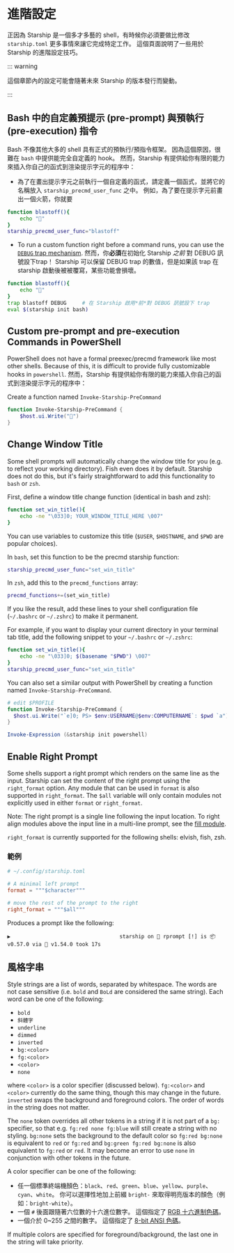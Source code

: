 # 進階設定

正因為 Starship 是一個多才多藝的 shell，有時候你必須要做比修改 `starship.toml` 更多事情來讓它完成特定工作。 這個頁面說明了一些用於 Starship 的進階設定技巧。

::: warning

這個章節內的設定可能會隨著未來 Starship 的版本發行而變動。

:::

## Bash 中的自定義預提示 (pre-prompt) 與預執行 (pre-execution) 指令

Bash 不像其他大多的 shell 具有正式的預執行/預指令框架。 因為這個原因，很難在 `bash` 中提供能完全自定義的 hook。 然而，Starship 有提供給你有限的能力來插入你自己的函式到渲染提示字元的程序中：

- 為了在畫出提示字元之前執行一個自定義的函式，請定義一個函式，並將它的名稱放入 `starship_precmd_user_func` 之中。 例如，為了要在提示字元前畫出一個火箭，你就要

```bash
function blastoff(){
    echo "🚀"
}
starship_precmd_user_func="blastoff"
```

- To run a custom function right before a command runs, you can use the [`DEBUG` trap mechanism](https://jichu4n.com/posts/debug-trap-and-prompt_command-in-bash/). 然而，你**必須**在初始化 Starship *之前* 對 DEBUG 訊號設下trap！ Starship 可以保留 DEBUG trap 的數值，但是如果該 trap 在 starship 啟動後被被覆寫，某些功能會損壞。

```bash
function blastoff(){
    echo "🚀"
}
trap blastoff DEBUG     # 在 Starship 啟用*前*對 DEBUG 訊號設下 trap
eval $(starship init bash)
```

## Custom pre-prompt and pre-execution Commands in PowerShell

PowerShell does not have a formal preexec/precmd framework like most other shells. Because of this, it is difficult to provide fully customizable hooks in `powershell`. 然而，Starship 有提供給你有限的能力來插入你自己的函式到渲染提示字元的程序中：

Create a function named `Invoke-Starship-PreCommand`

```powershell
function Invoke-Starship-PreCommand {
    $host.ui.Write("🚀")
}
```

## Change Window Title

Some shell prompts will automatically change the window title for you (e.g. to reflect your working directory). Fish even does it by default. Starship does not do this, but it's fairly straightforward to add this functionality to `bash` or `zsh`.

First, define a window title change function (identical in bash and zsh):

```bash
function set_win_title(){
    echo -ne "\033]0; YOUR_WINDOW_TITLE_HERE \007"
}
```

You can use variables to customize this title (`$USER`, `$HOSTNAME`, and `$PWD` are popular choices).

In `bash`, set this function to be the precmd starship function:

```bash
starship_precmd_user_func="set_win_title"
```

In `zsh`, add this to the `precmd_functions` array:

```bash
precmd_functions+=(set_win_title)
```

If you like the result, add these lines to your shell configuration file (`~/.bashrc` or `~/.zshrc`) to make it permanent.

For example, if you want to display your current directory in your terminal tab title, add the following snippet to your `~/.bashrc` or `~/.zshrc`:

```bash
function set_win_title(){
    echo -ne "\033]0; $(basename "$PWD") \007"
}
starship_precmd_user_func="set_win_title"
```

You can also set a similar output with PowerShell by creating a function named `Invoke-Starship-PreCommand`.

```powershell
# edit $PROFILE
function Invoke-Starship-PreCommand {
  $host.ui.Write("`e]0; PS> $env:USERNAME@$env:COMPUTERNAME`: $pwd `a")
}

Invoke-Expression (&starship init powershell)
```

## Enable Right Prompt

Some shells support a right prompt which renders on the same line as the input. Starship can set the content of the right prompt using the `right_format` option. Any module that can be used in `format` is also supported in `right_format`. The `$all` variable will only contain modules not explicitly used in either `format` or `right_format`.

Note: The right prompt is a single line following the input location. To right align modules above the input line in a multi-line prompt, see the [fill module](/config/#fill).

`right_format` is currently supported for the following shells: elvish, fish, zsh.

### 範例

```toml
# ~/.config/starship.toml

# A minimal left prompt
format = """$character"""

# move the rest of the prompt to the right
right_format = """$all"""
```

Produces a prompt like the following:

```
▶                                   starship on  rprompt [!] is 📦 v0.57.0 via 🦀 v1.54.0 took 17s
```


## 風格字串

Style strings are a list of words, separated by whitespace. The words are not case sensitive (i.e. `bold` and `BoLd` are considered the same string). Each word can be one of the following:

  - `bold`
  - `斜體字`
  - `underline`
  - `dimmed`
  - `inverted`
  - `bg:<color>`
  - `fg:<color>`
  - `<color>`
  - `none`

where `<color>` is a color specifier (discussed below). `fg:<color>` and `<color>` currently do the same thing, though this may change in the future. `inverted` swaps the background and foreground colors. The order of words in the string does not matter.

The `none` token overrides all other tokens in a string if it is not part of a `bg:` specifier, so that e.g. `fg:red none fg:blue` will still create a string with no styling. `bg:none` sets the background to the default color so `fg:red bg:none` is equivalent to `red` or `fg:red` and `bg:green fg:red bg:none` is also equivalent to `fg:red` or `red`. It may become an error to use `none` in conjunction with other tokens in the future.

A color specifier can be one of the following:

 - 任一個標準終端機顏色：`black`、`red`、`green`、`blue`、`yellow`、`purple`、`cyan`、`white`。 你可以選擇性地加上前綴 `bright-` 來取得明亮版本的顏色（例如：`bright-white`）。
 - 一個 `#` 後面跟隨著六位數的十六進位數字。 這個指定了 [RGB 十六進制色碼](https://www.w3schools.com/colors/colors_hexadecimal.asp)。
 - 一個介於 0~255 之間的數字。 這個指定了 [8-bit ANSI 色碼](https://i.stack.imgur.com/KTSQa.png)。

If multiple colors are specified for foreground/background, the last one in the string will take priority.
